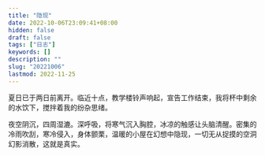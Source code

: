 ```yaml
---
title: "隐现"
date: 2022-10-06T23:09:41+08:00
hidden: false
draft: false
tags: ["日志"]
keywords: []
description: ""
slug: "20221006"
lastmod: 2022-11-25
---
```

夏日已于两日前离开。临近十点，教学楼铃声响起，宣告工作结束，我将杯中剩余的水饮下，搅拌着我的纷杂思绪。

夜空阴沉，四周湿漉。深呼吸，将寒气沉入胸腔，冰凉的触感让头脑清醒。密集的冷雨吹刮，寒冷侵入，身体颤栗，温暖的小屋在幻想中隐现，一切无从捉摸的空洞幻影消散，这就是真实。

